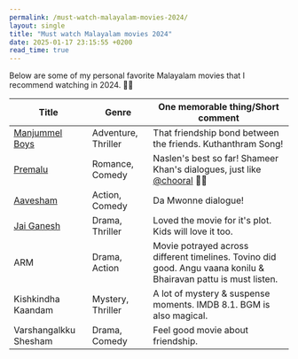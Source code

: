 ```yaml
---
permalink: /must-watch-malayalam-movies-2024/
layout: single
title: "Must watch Malayalam movies 2024"
date: 2025-01-17 23:15:55 +0200
read_time: true
---
```


Below are some of my personal favorite Malayalam movies that I recommend watching in 2024. 🎥🍿

| Title                                                                                          | Genre               | One memorable thing/Short comment                                                                                      |
| ---------------------------------------------------------------------------------------------- | ------------------- | ---------------------------------------------------------------------------------------------------------------------- |
| [Manjummel Boys](https://www.imdb.com/title/tt26458038/?ref_=nv_sr_srsg_0_tt_5_nm_3_q_manjumm) | Adventure, Thriller | That friendship bond between the friends. Kuthanthram Song!                                                            |
| [Premalu](https://www.imdb.com/title/tt28288786/)                                              | Romance, Comedy     | Naslen's best so far! Shameer Khan's dialogues, just like [@chooral](https://www.instagram.com/the_chooral/?hl=en) 🫰🏽 |
| [Aavesham](https://www.imdb.com/title/tt26660021/?ref_=nv_sr_srsg_0_tt_4_nm_4_q_avesham/)      | Action, Comedy      | Da Mwonne dialogue!                                                                                                    |
| [Jai Ganesh](https://www.imdb.com/title/tt28755837/?ref_=ext_shr_lnk)                          | Drama, Thriller     | Loved the movie for it's plot. Kids will love it too.                                                                  |
| ARM                                                                                            | Drama, Action       | Movie potrayed across different timelines. Tovino did good. Angu vaana konilu & Bhairavan pattu is must listen.        |
| Kishkindha Kaandam                                                                             | Mystery, Thriller   | A lot of mystery & suspense moments. IMDB 8.1. BGM is also magical.                                                    |
| Varshangalkku Shesham                                                                          | Drama, Comedy       | Feel good movie about friendship.                                                                                      |
